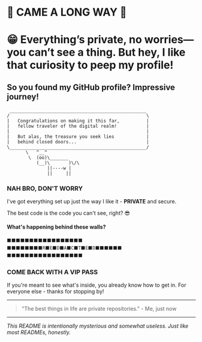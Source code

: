 # 🚧 CAME A LONG WAY 🚧

# 😁 Everything’s private, no worries—you can’t see a thing. But hey, I like that curiosity to peep my profile!

## So you found my GitHub profile? Impressive journey!

```
 ___________________________________________________
/                                                   \
|   Congratulations on making it this far,          |
|   fellow traveler of the digital realm!           |
|                                                   |
|   But alas, the treasure you seek lies            |
|   behind closed doors...                          |
\___________________________________________________/
       \   ^__^
        \  (oo)\_______
           (__)\       )\/\
               ||----w |
               ||     ||
```

### NAH BRO, DON'T WORRY

I've got everything set up just the way I like it - **PRIVATE** and secure. 

The best code is the code you can't see, right? 😎

#### What's happening behind these walls?

```
⬛⬛⬛⬛⬛⬛⬛⬛⬛⬛⬛⬛⬛⬛⬛⬛⬛
⬛⬛⬛⬛⬛⬛⬛⬛R⬛E⬛D⬛A⬛C⬛T⬛E⬛D⬛⬛⬛⬛⬛⬛
⬛⬛⬛⬛⬛⬛⬛⬛⬛⬛⬛⬛⬛⬛⬛⬛⬛
```

### COME BACK WITH A VIP PASS

If you're meant to see what's inside, you already know how to get in.
For everyone else - thanks for stopping by!

---

> "The best things in life are private repositories." - Me, just now

---

*This README is intentionally mysterious and somewhat useless. Just like most READMEs, honestly.*
